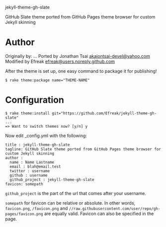  jekyll-theme-gh-slate

GitHub Slate theme ported from GitHub Pages theme browser for custom Jekyll skinning

# Author

Originally by: ...
Ported by Jonathan Tsai <akajontsai-devel@yahoo.com>
Modified by Efreak <efreak@users.noreply.github.com>

After the theme is set up, one easy command to package it for publishing!

    $ rake theme:package name="THEME-NAME"

# Configuration

    $ rake theme:install git="https://github.com/Efreak/jekyll-theme-gh-slate"
    ...
    => Want to switch themes now? [y/n] y

Now edit _config.yml with the following:

```
title : jekyll-theme-gh-slate
tagline: GitHub Slate theme ported from GitHub Pages theme browser for custom Jekyll skinning
author :
  name : Name Lastname
  email : blah@email.test
  twitter : username
  github : username
  github_project : jekyll-theme-gh-slate
favicon: somepath
```

`github_project` is the part of the url that comes after your username.

`somepath` for favicon can be relative or absolute. In other words, `favicon.png`, `/favicon.png` and `//raw.githubusercontent.com/user/repo/gh-pages/favicon.png` are equally valid. Favicon can also be specified in the page.
